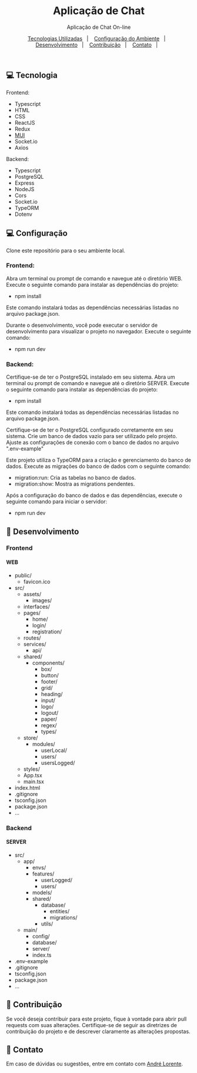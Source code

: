 <h1 align="center"> Aplicação de Chat </h1>

<p align="center">
Aplicação de Chat On-line
</p>

<p align="center">
  <a href="#-tecnologia">Tecnologias Utilizadas</a>&nbsp;&nbsp;&nbsp;|&nbsp;&nbsp;&nbsp;
  <a href="#-configuração">Configuração do Ambiente</a>&nbsp;&nbsp;&nbsp;|&nbsp;&nbsp;&nbsp;
  <a href="#-desenvolvimento">Desenvolvimento</a>&nbsp;&nbsp;&nbsp;|&nbsp;&nbsp;&nbsp;
  <a href="#-contribuição">Contribuição</a>&nbsp;&nbsp;&nbsp;|&nbsp;&nbsp;&nbsp;
  <a href="#-contato">Contato</a>&nbsp;&nbsp;&nbsp;|&nbsp;&nbsp;&nbsp;
</p>

<br>

## 💻 Tecnologia

Frontend:

- Typescript
- HTML
- CSS
- ReactJS
- Redux
- [MUI](https://mui.com/pt/material-ui/getting-started/overview/)
- Socket.io
- Axios

Backend:

- Typescript
- PostgreSQL
- Express
- NodeJS
- Cors
- Socket.io
- TypeORM
- Dotenv

## 💻 Configuração

Clone este repositório para o seu ambiente local.

### Frontend:

Abra um terminal ou prompt de comando e navegue até o diretório WEB.
Execute o seguinte comando para instalar as dependências do projeto:

- npm install

Este comando instalará todas as dependências necessárias listadas no arquivo package.json.

Durante o desenvolvimento, você pode executar o servidor de desenvolvimento para visualizar o projeto no navegador. Execute o seguinte comando:

- npm run dev

### Backend:

Certifique-se de ter o PostgreSQL instalado em seu sistema.
Abra um terminal ou prompt de comando e navegue até o diretório SERVER.
Execute o seguinte comando para instalar as dependências do projeto:

- npm install

Este comando instalará todas as dependências necessárias listadas no arquivo package.json.

Certifique-se de ter o PostgreSQL configurado corretamente em seu sistema. Crie um banco de dados vazio para ser utilizado pelo projeto. Ajuste as configurações de conexão com o banco de dados no arquivo ".env-example"

Este projeto utiliza o TypeORM para a criação e gerenciamento do banco de dados. Execute as migrações do banco de dados com o seguinte comando:

- migration:run: Cria as tabelas no banco de dados.
- migration:show: Mostra as migrations pendentes.

Após a configuração do banco de dados e das dependências, execute o seguinte comando para iniciar o servidor:

- npm run dev

## 📓 Desenvolvimento

### Frontend

#### WEB

- public/
  - favicon.ico
- src/
  - assets/
    - images/
  - interfaces/
  - pages/
    - home/
    - login/
    - registration/
  - routes/
  - services/
    - api/
  - shared/
    - components/
      - box/
      - button/
      - footer/
      - grid/
      - heading/
      - input/
      - logo/
      - logout/
      - paper/
      - regex/
      - types/
  - store/
    - modules/
      - userLocal/
      - users/
      - usersLogged/
  - styles/
  - App.tsx
  - main.tsx
- index.html
- .gitignore
- tsconfig.json
- package.json
- ...

### Backend

#### SERVER

- src/
  - app/
    - envs/
    - features/
      - userLogged/
      - users/
    - models/
    - shared/
      - database/
        - entities/
        - migrations/
      - utils/
  - main/
    - config/
    - database/
    - server/
    - index.ts
- .env-example
- .gitignore
- tsconfig.json
- package.json
- ...

## 📓 Contribuição

Se você deseja contribuir para este projeto, fique à vontade para abrir pull requests com suas alterações. Certifique-se de seguir as diretrizes de contribuição do projeto e de descrever claramente as alterações propostas.

## 📓 Contato

Em caso de dúvidas ou sugestões, entre em contato com [André Lorente](https://www.linkedin.com/in/andrelorente/).
